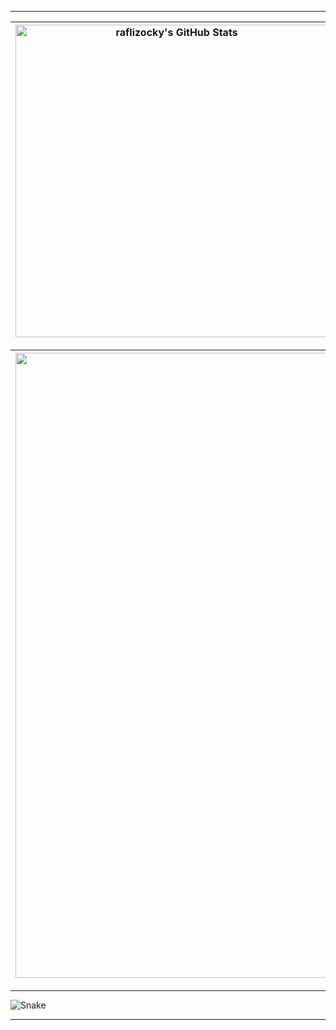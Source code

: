------------------ 

| <img align="center" width="500px" src="https://github-readme-stats-eight-theta.vercel.app/api?username=raflizocky&show_icons=true&hide_border=true&theme=radical&include_all_commits=true&count_private=true" alt="raflizocky's GitHub Stats"> | <img align="center" width="500px" src="https://github-readme-stats-eight-theta.vercel.app/api/top-langs/?username=raflizocky&langs_count=8&layout=compact&hide_border=true&theme=radical" alt="raflizocky's Most Used Language">
| ------------- | ------------- |  

| <img width="1000px" src="https://github-readme-streak-stats.herokuapp.com/?user=raflizocky&hide_border=true&theme=radical">
| ------------- |


------------------

<img align="center" src="https://github.com/raflizocky/raflizocky/blob/output/github-contribution-grid-snake-dark.svg" alt="Snake">

------------------
